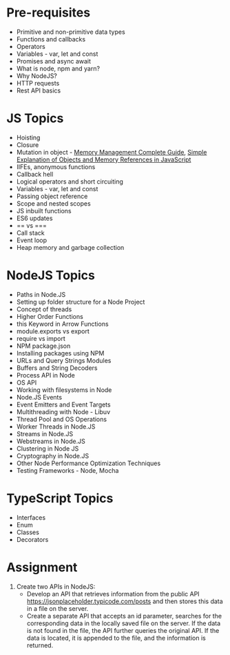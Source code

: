 # Pre-requisites

- Primitive and non-primitive data types
- Functions and callbacks
- Operators
- Variables - var, let and const
- Promises and async await
- What is node, npm and yarn?
- Why NodeJS?
- HTTP requests
- Rest API basics

# JS Topics

- Hoisting
- Closure
- Mutation in object - [Memory Management Complete Guide](https://codedamn.com/news/javascript/memory-management-complete-guide), [Simple Explanation of Objects and Memory References in JavaScript](https://medium.com/dev-proto/simple-explanation-of-objects-and-memory-references-in-javascript-1b2310c36c31)
- IIFEs, anonymous functions
- Callback hell
- Logical operators and short circuiting
- Variables - var, let and const
- Passing object reference
- Scope and nested scopes
- JS inbuilt functions
- ES6 updates
- == vs ===
- Call stack
- Event loop
- Heap memory and garbage collection

# NodeJS Topics

- Paths in Node.JS
- Setting up folder structure for a Node Project
- Concept of threads
- Higher Order Functions
- this Keyword in Arrow Functions
- module.exports vs export
- require vs import
- NPM package.json
- Installing packages using NPM
- URLs and Query Strings Modules
- Buffers and String Decoders
- Process API in Node
- OS API
- Working with filesystems in Node
- Node.JS Events
- Event Emitters and Event Targets
- Multithreading with Node - Libuv
- Thread Pool and OS Operations
- Worker Threads in Node.JS
- Streams in Node.JS
- Webstreams in Node.JS
- Clustering in Node JS
- Cryptography in Node.JS
- Other Node Performance Optimization Techniques
- Testing Frameworks - Node, Mocha

# TypeScript Topics

- Interfaces
- Enum
- Classes
- Decorators

# Assignment

1. Create two APIs in NodeJS:
   - Develop an API that retrieves information from the public API https://jsonplaceholder.typicode.com/posts and then stores this data in a file on the server.
   - Create a separate API that accepts an id parameter, searches for the corresponding data in the locally saved file on the server. If the data is not found in the file, the API further queries the original API. If the data is located, it is appended to the file, and the information is returned.
